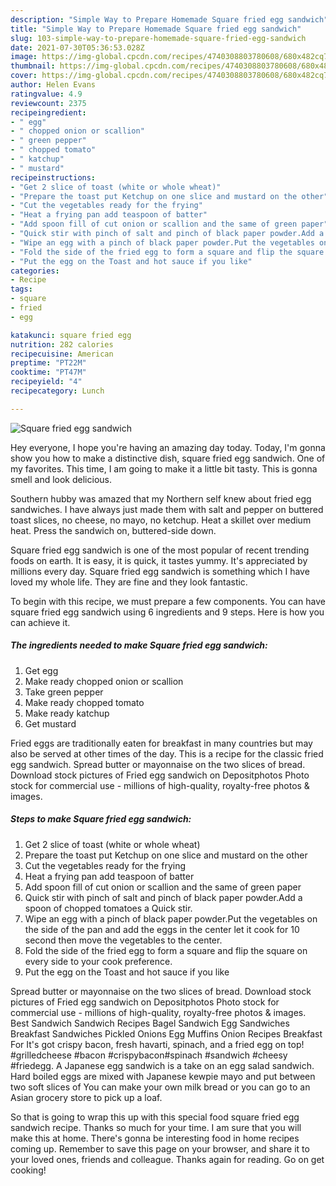 ```yaml
---
description: "Simple Way to Prepare Homemade Square fried egg sandwich"
title: "Simple Way to Prepare Homemade Square fried egg sandwich"
slug: 103-simple-way-to-prepare-homemade-square-fried-egg-sandwich
date: 2021-07-30T05:36:53.028Z
image: https://img-global.cpcdn.com/recipes/4740308803780608/680x482cq70/square-fried-egg-sandwich-recipe-main-photo.jpg
thumbnail: https://img-global.cpcdn.com/recipes/4740308803780608/680x482cq70/square-fried-egg-sandwich-recipe-main-photo.jpg
cover: https://img-global.cpcdn.com/recipes/4740308803780608/680x482cq70/square-fried-egg-sandwich-recipe-main-photo.jpg
author: Helen Evans
ratingvalue: 4.9
reviewcount: 2375
recipeingredient:
- " egg"
- " chopped onion or scallion"
- " green pepper"
- " chopped tomato"
- " katchup"
- " mustard"
recipeinstructions:
- "Get 2 slice of toast (white or whole wheat)"
- "Prepare the toast put Ketchup on one slice and mustard on the other"
- "Cut the vegetables ready for the frying"
- "Heat a frying pan add teaspoon of batter"
- "Add spoon fill of cut onion or scallion and the same of green paper"
- "Quick stir with pinch of salt and pinch of black paper powder.Add a spoon of chopped tomatoes a Quick stir."
- "Wipe an egg with a pinch of black paper powder.Put the vegetables on the side of the pan and add the eggs in the center let it cook for 10 second then move the vegetables to the center."
- "Fold the side of the fried egg to form a square and flip the square on every side to your cook preference."
- "Put the egg on the Toast and hot sauce if you like"
categories:
- Recipe
tags:
- square
- fried
- egg

katakunci: square fried egg 
nutrition: 282 calories
recipecuisine: American
preptime: "PT22M"
cooktime: "PT47M"
recipeyield: "4"
recipecategory: Lunch

---
```



![Square fried egg sandwich](https://img-global.cpcdn.com/recipes/4740308803780608/680x482cq70/square-fried-egg-sandwich-recipe-main-photo.jpg)

Hey everyone, I hope you're having an amazing day today. Today, I'm gonna show you how to make a distinctive dish, square fried egg sandwich. One of my favorites. This time, I am going to make it a little bit tasty. This is gonna smell and look delicious.

Southern hubby was amazed that my Northern self knew about fried egg sandwiches. I have always just made them with salt and pepper on buttered toast slices, no cheese, no mayo, no ketchup. Heat a skillet over medium heat. Press the sandwich on, buttered-side down.

Square fried egg sandwich is one of the most popular of recent trending foods on earth. It is easy, it is quick, it tastes yummy. It's appreciated by millions every day. Square fried egg sandwich is something which I have loved my whole life. They are fine and they look fantastic.


To begin with this recipe, we must prepare a few components. You can have square fried egg sandwich using 6 ingredients and 9 steps. Here is how you can achieve it.

<!--inarticleads1-->

##### The ingredients needed to make Square fried egg sandwich:

1. Get  egg
1. Make ready  chopped onion or scallion
1. Take  green pepper
1. Make ready  chopped tomato
1. Make ready  katchup
1. Get  mustard


Fried eggs are traditionally eaten for breakfast in many countries but may also be served at other times of the day. This is a recipe for the classic fried egg sandwich. Spread butter or mayonnaise on the two slices of bread. Download stock pictures of Fried egg sandwich on Depositphotos Photo stock for commercial use - millions of high-quality, royalty-free photos &amp; images. 

<!--inarticleads2-->

##### Steps to make Square fried egg sandwich:

1. Get 2 slice of toast (white or whole wheat)
1. Prepare the toast put Ketchup on one slice and mustard on the other
1. Cut the vegetables ready for the frying
1. Heat a frying pan add teaspoon of batter
1. Add spoon fill of cut onion or scallion and the same of green paper
1. Quick stir with pinch of salt and pinch of black paper powder.Add a spoon of chopped tomatoes a Quick stir.
1. Wipe an egg with a pinch of black paper powder.Put the vegetables on the side of the pan and add the eggs in the center let it cook for 10 second then move the vegetables to the center.
1. Fold the side of the fried egg to form a square and flip the square on every side to your cook preference.
1. Put the egg on the Toast and hot sauce if you like


Spread butter or mayonnaise on the two slices of bread. Download stock pictures of Fried egg sandwich on Depositphotos Photo stock for commercial use - millions of high-quality, royalty-free photos &amp; images. Best Sandwich Sandwich Recipes Bagel Sandwich Egg Sandwiches Breakfast Sandwiches Pickled Onions Egg Muffins Onion Recipes Breakfast For It&#39;s got crispy bacon, fresh havarti, spinach, and a fried egg on top! ⁠#grilledcheese #bacon #crispybacon#spinach #sandwich #cheesy #friedegg⁠. A Japanese egg sandwich is a take on an egg salad sandwich. Hard boiled eggs are mixed with Japanese kewpie mayo and put between two soft slices of You can make your own milk bread or you can go to an Asian grocery store to pick up a loaf. 

So that is going to wrap this up with this special food square fried egg sandwich recipe. Thanks so much for your time. I am sure that you will make this at home. There's gonna be interesting food in home recipes coming up. Remember to save this page on your browser, and share it to your loved ones, friends and colleague. Thanks again for reading. Go on get cooking!
